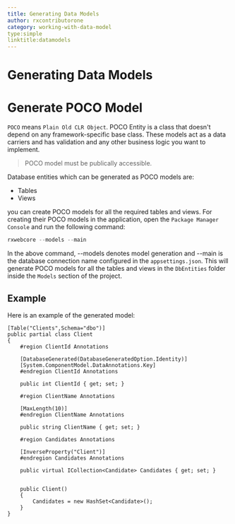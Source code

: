 ```yaml
---
title: Generating Data Models
author: rxcontributorone
category: working-with-data-model  
type:simple
linktitle:datamodels
---
```

# Generating Data Models


# Generate POCO Model

`POCO` means `Plain Old CLR Object`. POCO Entity is a class that doesn't depend on any framework-specific base class. These models act as a data carriers and has validation and any other business logic you want to implement. 

> POCO model must be publically accessible.

Database entities which can be generated as POCO models are:

<ul>
    <li>Tables</li>
    <li>Views</li>
</ul>

 you can create POCO models for all the required tables and views. For creating their POCO models in the application, open the `Package Manager Console` and run the following command:

````js
rxwebcore --models --main
````

In the above command, --models denotes model generation and --main is the database connection name configured in the `appsettings.json`.
This will generate POCO models for all the tables and views in the `DbEntities` folder inside the `Models` section of the project.

## Example

Here is an example of the generated model:

````
[Table("Clients",Schema="dbo")]
public partial class Client
{
    #region ClientId Annotations

    [DatabaseGenerated(DatabaseGeneratedOption.Identity)]
    [System.ComponentModel.DataAnnotations.Key]
    #endregion ClientId Annotations

    public int ClientId { get; set; }

    #region ClientName Annotations

    [MaxLength(10)]
    #endregion ClientName Annotations

    public string ClientName { get; set; }

    #region Candidates Annotations

    [InverseProperty("Client")]
    #endregion Candidates Annotations

    public virtual ICollection<Candidate> Candidates { get; set; }


    public Client()
    {
        Candidates = new HashSet<Candidate>();
    }
}
````




